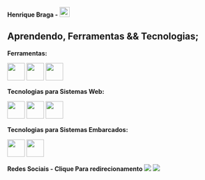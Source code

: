 **Henrique Braga -** <img src="https://img.icons8.com/fluency/48/null/shark.png" width="23" height="23"/>

## Aprendendo, Ferramentas && Tecnologias;
**Ferramentas:**  

<img src="https://cdn.jsdelivr.net/gh/devicons/devicon@v2.15.1/devicon.min.css" width="40" height="40"/> <img src="https://cdn.jsdelivr.net/gh/devicons/devicon/icons/grafana/grafana-original-wordmark.svg" width="40" height="40"/> <img src="https://cdn.jsdelivr.net/gh/devicons/devicon/icons/linux/linux-original.svg" width="40" height="40"/> 

**Tecnologias para Sistemas Web:**  

<img src="https://cdn.jsdelivr.net/gh/devicons/devicon/icons/javascript/javascript-original.svg" width="40" height="40"/> <img src="https://cdn.jsdelivr.net/gh/devicons/devicon/icons/html5/html5-plain.svg" width="40" height="40"/> <img src="https://cdn.jsdelivr.net/gh/devicons/devicon/icons/css3/css3-original.svg" width="40" height="40"/>

**Tecnologias para Sistemas Embarcados:**  

<img src="https://cdn.jsdelivr.net/gh/devicons/devicon/icons/c/c-original.svg" width="40" height="40"/> <img src="https://cdn.jsdelivr.net/gh/devicons/devicon/icons/arduino/arduino-original.svg" width="40" height="40"/>

**Redes Sociais - Clique Para redirecionamento**
<a href="https://www.instagram.com/brasilbytebuilders/"><img src="https://img.icons8.com/fluency/40/null/instagram-new.png" class="media-object  img-responsive img-thumbnail"></a>  <a href="https://chat.whatsapp.com/Dddix5QuFQxK6n2eu0whSJ/"><img src="https://img.icons8.com/fluency/40/null/whatsapp.png" class="media-object  img-responsive img-thumbnail"></a> 

          


